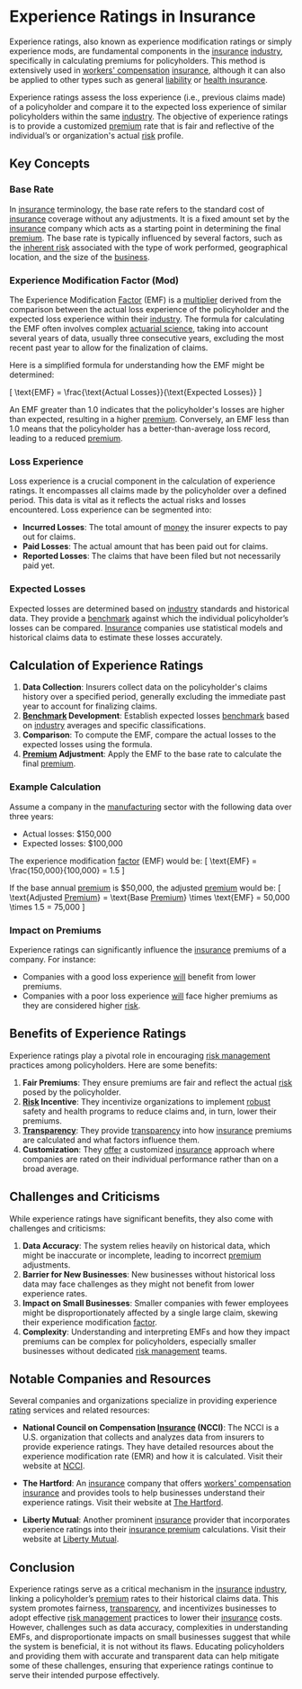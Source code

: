 # Experience Ratings in Insurance

Experience ratings, also known as experience modification ratings or simply experience mods, are fundamental components in the [insurance](../i/insurance.md) [industry](../i/industry.md), specifically in calculating premiums for policyholders. This method is extensively used in [workers' compensation](../w/workers'_compensation.md) [insurance](../i/insurance.md), although it can also be applied to other types such as general [liability](../l/liability.md) or [health insurance](../h/health_insurance.md). 

Experience ratings assess the loss experience (i.e., previous claims made) of a policyholder and compare it to the expected loss experience of similar policyholders within the same [industry](../i/industry.md). The objective of experience ratings is to provide a customized [premium](../p/premium.md) rate that is fair and reflective of the individual’s or organization's actual [risk](../r/risk.md) profile.

## Key Concepts

### Base Rate

In [insurance](../i/insurance.md) terminology, the base rate refers to the standard cost of [insurance](../i/insurance.md) coverage without any adjustments. It is a fixed amount set by the [insurance](../i/insurance.md) company which acts as a starting point in determining the final [premium](../p/premium.md). The base rate is typically influenced by several factors, such as the [inherent risk](../i/inherent_risk.md) associated with the type of work performed, geographical location, and the size of the [business](../b/business.md).

### Experience Modification Factor (Mod)

The Experience Modification [Factor](../f/factor.md) (EMF) is a [multiplier](../m/multiplier.md) derived from the comparison between the actual loss experience of the policyholder and the expected loss experience within their [industry](../i/industry.md). The formula for calculating the EMF often involves complex [actuarial science](../a/actuarial_science.md), taking into account several years of data, usually three consecutive years, excluding the most recent past year to allow for the finalization of claims.

Here is a simplified formula for understanding how the EMF might be determined:

\[ \text{EMF} = \frac{\text{Actual Losses}}{\text{Expected Losses}} \]

An EMF greater than 1.0 indicates that the policyholder's losses are higher than expected, resulting in a higher [premium](../p/premium.md). Conversely, an EMF less than 1.0 means that the policyholder has a better-than-average loss record, leading to a reduced [premium](../p/premium.md).

### Loss Experience

Loss experience is a crucial component in the calculation of experience ratings. It encompasses all claims made by the policyholder over a defined period. This data is vital as it reflects the actual risks and losses encountered. Loss experience can be segmented into:

- **Incurred Losses**: The total amount of [money](../m/money.md) the insurer expects to pay out for claims.
- **Paid Losses**: The actual amount that has been paid out for claims.
- **Reported Losses**: The claims that have been filed but not necessarily paid yet.

### Expected Losses

Expected losses are determined based on [industry](../i/industry.md) standards and historical data. They provide a [benchmark](../b/benchmark.md) against which the individual policyholder’s losses can be compared. [Insurance](../i/insurance.md) companies use statistical models and historical claims data to estimate these losses accurately.

## Calculation of Experience Ratings

1. **Data Collection**: Insurers collect data on the policyholder's claims history over a specified period, generally excluding the immediate past year to account for finalizing claims.
2. **[Benchmark](../b/benchmark.md) Development**: Establish expected losses [benchmark](../b/benchmark.md) based on [industry](../i/industry.md) averages and specific classifications.
3. **Comparison**: To compute the EMF, compare the actual losses to the expected losses using the formula.
4. **[Premium](../p/premium.md) Adjustment**: Apply the EMF to the base rate to calculate the final [premium](../p/premium.md). 

### Example Calculation

Assume a company in the [manufacturing](../m/manufacturing.md) sector with the following data over three years:
- Actual losses: $150,000 
- Expected losses: $100,000

The experience modification [factor](../f/factor.md) (EMF) would be:
\[ \text{EMF} = \frac{150,000}{100,000} = 1.5 \]

If the base annual [premium](../p/premium.md) is $50,000, the adjusted [premium](../p/premium.md) would be:
\[ \text{Adjusted [Premium](../p/premium.md)} = \text{Base [Premium](../p/premium.md)} \times \text{EMF} = 50,000 \times 1.5 = 75,000 \]

### Impact on Premiums

Experience ratings can significantly influence the [insurance](../i/insurance.md) premiums of a company. For instance:
- Companies with a good loss experience [will](../w/will.md) benefit from lower premiums.
- Companies with a poor loss experience [will](../w/will.md) face higher premiums as they are considered higher [risk](../r/risk.md).

## Benefits of Experience Ratings

Experience ratings play a pivotal role in encouraging [risk management](../r/risk_management.md) practices among policyholders. Here are some benefits:

1. **Fair Premiums**: They ensure premiums are fair and reflect the actual [risk](../r/risk.md) posed by the policyholder.
2. **[Risk](../r/risk.md) Incentive**: They incentivize organizations to implement [robust](../r/robust.md) safety and health programs to reduce claims and, in turn, lower their premiums.
3. **[Transparency](../t/transparency.md)**: They provide [transparency](../t/transparency.md) into how [insurance](../i/insurance.md) premiums are calculated and what factors influence them.
4. **Customization**: They [offer](../o/offer.md) a customized [insurance](../i/insurance.md) approach where companies are rated on their individual performance rather than on a broad average.
  
## Challenges and Criticisms

While experience ratings have significant benefits, they also come with challenges and criticisms:

1. **Data Accuracy**: The system relies heavily on historical data, which might be inaccurate or incomplete, leading to incorrect [premium](../p/premium.md) adjustments.
2. **Barrier for New Businesses**: New businesses without historical loss data may face challenges as they might not benefit from lower experience rates.
3. **Impact on Small Businesses**: Smaller companies with fewer employees might be disproportionately affected by a single large claim, skewing their experience modification [factor](../f/factor.md).
4. **Complexity**: Understanding and interpreting EMFs and how they impact premiums can be complex for policyholders, especially smaller businesses without dedicated [risk management](../r/risk_management.md) teams.

## Notable Companies and Resources

Several companies and organizations specialize in providing experience [rating](../r/rating.md) services and related resources:

- **National Council on Compensation [Insurance](../i/insurance.md) (NCCI)**: The NCCI is a U.S. organization that collects and analyzes data from insurers to provide experience ratings. They have detailed resources about the experience modification rate (EMR) and how it is calculated. Visit their website at [NCCI](https://www.ncci.com/).

- **The Hartford**: An [insurance](../i/insurance.md) company that offers [workers' compensation](../w/workers'_compensation.md) [insurance](../i/insurance.md) and provides tools to help businesses understand their experience ratings. Visit their website at [The Hartford](https://www.thehartford.com/).

- **Liberty Mutual**: Another prominent [insurance](../i/insurance.md) provider that incorporates experience ratings into their [insurance premium](../i/insurance_premium.md) calculations. Visit their website at [Liberty Mutual](https://www.libertymutual.com/).

## Conclusion

Experience ratings serve as a critical mechanism in the [insurance](../i/insurance.md) [industry](../i/industry.md), linking a policyholder’s [premium](../p/premium.md) rates to their historical claims data. This system promotes fairness, [transparency](../t/transparency.md), and incentivizes businesses to adopt effective [risk management](../r/risk_management.md) practices to lower their [insurance](../i/insurance.md) costs. However, challenges such as data accuracy, complexities in understanding EMFs, and disproportionate impacts on small businesses suggest that while the system is beneficial, it is not without its flaws. Educating policyholders and providing them with accurate and transparent data can help mitigate some of these challenges, ensuring that experience ratings continue to serve their intended purpose effectively.
